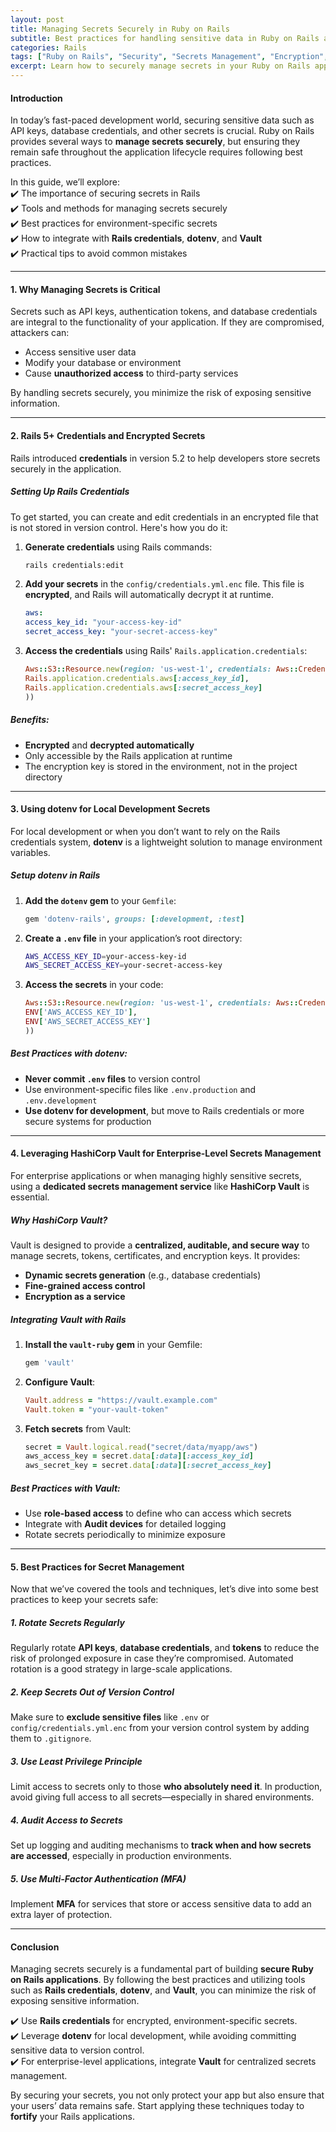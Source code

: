 ```yaml
---
layout: post  
title: Managing Secrets Securely in Ruby on Rails  
subtitle: Best practices for handling sensitive data in Ruby on Rails applications  
categories: Rails  
tags: ["Ruby on Rails", "Security", "Secrets Management", "Encryption", "DevOps"]  
excerpt: Learn how to securely manage secrets in your Ruby on Rails applications by utilizing best practices and modern tools to safeguard sensitive data.  
---
```


#### **Introduction**
In today’s fast-paced development world, securing sensitive data such as API keys, database credentials, and other secrets is crucial. Ruby on Rails provides several ways to **manage secrets securely**, but ensuring they remain safe throughout the application lifecycle requires following best practices.

In this guide, we’ll explore:  
✔️ The importance of securing secrets in Rails  
✔️ Tools and methods for managing secrets securely  
✔️ Best practices for environment-specific secrets  
✔️ How to integrate with **Rails credentials**, **dotenv**, and **Vault**  
✔️ Practical tips to avoid common mistakes

---

#### **1. Why Managing Secrets is Critical**
Secrets such as API keys, authentication tokens, and database credentials are integral to the functionality of your application. If they are compromised, attackers can:

- Access sensitive user data
- Modify your database or environment
- Cause **unauthorized access** to third-party services

By handling secrets securely, you minimize the risk of exposing sensitive information.

---

#### **2. Rails 5+ Credentials and Encrypted Secrets**
Rails introduced **credentials** in version 5.2 to help developers store secrets securely in the application.

##### **Setting Up Rails Credentials**
To get started, you can create and edit credentials in an encrypted file that is not stored in version control. Here's how you do it:

1. **Generate credentials** using Rails commands:

   ```bash  
   rails credentials:edit  
   ```

2. **Add your secrets** in the `config/credentials.yml.enc` file. This file is **encrypted**, and Rails will automatically decrypt it at runtime.

   ```yml  
   aws:  
   access_key_id: "your-access-key-id"  
   secret_access_key: "your-secret-access-key"  
   ```

3. **Access the credentials** using Rails' `Rails.application.credentials`:

   ```ruby  
   Aws::S3::Resource.new(region: 'us-west-1', credentials: Aws::Credentials.new(  
   Rails.application.credentials.aws[:access_key_id],  
   Rails.application.credentials.aws[:secret_access_key]  
   ))  
   ```

##### **Benefits:**
- **Encrypted** and **decrypted automatically**
- Only accessible by the Rails application at runtime
- The encryption key is stored in the environment, not in the project directory

---

#### **3. Using dotenv for Local Development Secrets**
For local development or when you don’t want to rely on the Rails credentials system, **dotenv** is a lightweight solution to manage environment variables.

##### **Setup dotenv in Rails**
1. **Add the `dotenv` gem** to your `Gemfile`:

   ```ruby  
   gem 'dotenv-rails', groups: [:development, :test]  
   ```

2. **Create a `.env` file** in your application’s root directory:

   ```bash  
   AWS_ACCESS_KEY_ID=your-access-key-id  
   AWS_SECRET_ACCESS_KEY=your-secret-access-key  
   ```

3. **Access the secrets** in your code:

   ```ruby  
   Aws::S3::Resource.new(region: 'us-west-1', credentials: Aws::Credentials.new(  
   ENV['AWS_ACCESS_KEY_ID'],  
   ENV['AWS_SECRET_ACCESS_KEY']  
   ))  
   ```

##### **Best Practices with dotenv:**
- **Never commit `.env` files** to version control
- Use environment-specific files like `.env.production` and `.env.development`
- **Use dotenv for development**, but move to Rails credentials or more secure systems for production

---

#### **4. Leveraging HashiCorp Vault for Enterprise-Level Secrets Management**
For enterprise applications or when managing highly sensitive secrets, using a **dedicated secrets management service** like **HashiCorp Vault** is essential.

##### **Why HashiCorp Vault?**
Vault is designed to provide a **centralized, auditable, and secure way** to manage secrets, tokens, certificates, and encryption keys. It provides:
- **Dynamic secrets generation** (e.g., database credentials)
- **Fine-grained access control**
- **Encryption as a service**

##### **Integrating Vault with Rails**
1. **Install the `vault-ruby` gem** in your Gemfile:

   ```ruby  
   gem 'vault'  
   ```

2. **Configure Vault**:

   ```ruby
   Vault.address = "https://vault.example.com"
   Vault.token = "your-vault-token"
   ```

3. **Fetch secrets** from Vault:

   ```ruby  
   secret = Vault.logical.read("secret/data/myapp/aws")  
   aws_access_key = secret.data[:data][:access_key_id]  
   aws_secret_key = secret.data[:data][:secret_access_key]  
   ```

##### **Best Practices with Vault:**
- Use **role-based access** to define who can access which secrets
- Integrate with **Audit devices** for detailed logging
- Rotate secrets periodically to minimize exposure

---

#### **5. Best Practices for Secret Management**
Now that we’ve covered the tools and techniques, let’s dive into some best practices to keep your secrets safe:

##### **1. Rotate Secrets Regularly**
Regularly rotate **API keys**, **database credentials**, and **tokens** to reduce the risk of prolonged exposure in case they’re compromised. Automated rotation is a good strategy in large-scale applications.

##### **2. Keep Secrets Out of Version Control**
Make sure to **exclude sensitive files** like `.env` or `config/credentials.yml.enc` from your version control system by adding them to `.gitignore`.

##### **3. Use Least Privilege Principle**
Limit access to secrets only to those **who absolutely need it**. In production, avoid giving full access to all secrets—especially in shared environments.

##### **4. Audit Access to Secrets**
Set up logging and auditing mechanisms to **track when and how secrets are accessed**, especially in production environments.

##### **5. Use Multi-Factor Authentication (MFA)**
Implement **MFA** for services that store or access sensitive data to add an extra layer of protection.

---

#### **Conclusion**
Managing secrets securely is a fundamental part of building **secure Ruby on Rails applications**. By following the best practices and utilizing tools such as **Rails credentials**, **dotenv**, and **Vault**, you can minimize the risk of exposing sensitive information.

✔️ Use **Rails credentials** for encrypted, environment-specific secrets.  
✔️ Leverage **dotenv** for local development, while avoiding committing sensitive data to version control.  
✔️ For enterprise-level applications, integrate **Vault** for centralized secrets management.

By securing your secrets, you not only protect your app but also ensure that your users’ data remains safe. Start applying these techniques today to **fortify** your Rails applications.
